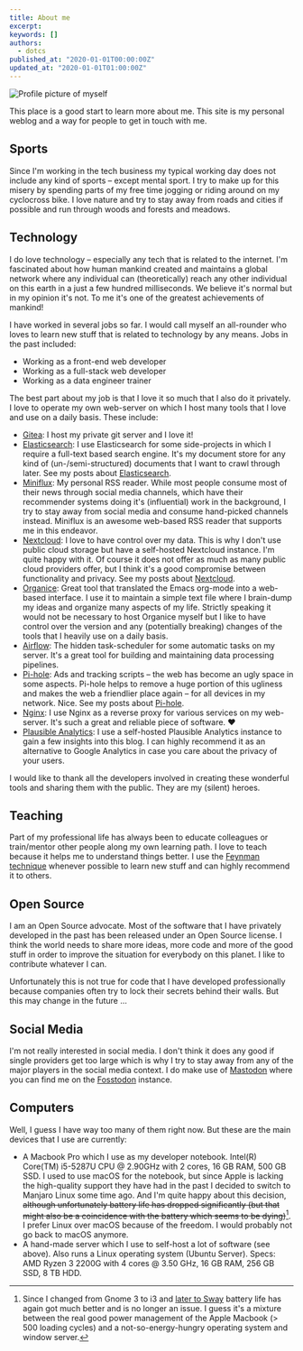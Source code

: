 ```yaml
---
title: About me
excerpt: 
keywords: []
authors:
  - dotcs
published_at: "2020-01-01T00:00:00Z"
updated_at: "2020-01-01T01:00:00Z"
---
```


<!-- ![Profile picture of myself](/about/dotcs-profile.png) -->
<img src="/about/dotcs-profile.png" alt="Profile picture of myself" class="rounded-full max-w-xs mx-auto mb-8" />

This place is a good start to learn more about me.
This site is my personal weblog and a way for people to get in touch with me.

## Sports 

Since I'm working in the tech business my typical working day does not include any kind of sports – except mental sport.
I try to make up for this misery by spending parts of my free time jogging or riding around on my cyclocross bike.
I love nature and try to stay away from roads and cities if possible and run through woods and forests and meadows.

## Technology

I do love technology – especially any tech that is related to the internet.
I'm fascinated about how human mankind created and maintains a global network where any individual can (theoretically) reach any other individual on this earth in a just a few hundred milliseconds.
We believe it's normal but in my opinion it's not.
To me it's one of the greatest achievements of mankind!

I have worked in several jobs so far.
I would call myself an all-rounder who loves to learn new stuff that is related to technology by any means.
Jobs in the past included:

- Working as a front-end web developer
- Working as a full-stack web developer
- Working as a data engineer trainer

The best part about my job is that I love it so much that I also do it privately.
I love to operate my own web-server on which I host many tools that I love and use on a daily basis.
These include:

- [Gitea][gitea]: I host my private git server and I love it!
- [Elasticsearch][elasticsearch]: I use Elasticsearch for some side-projects in which I require a full-text based search engine.
  It's my document store for any kind of (un-/semi-structured) documents that I want to crawl through later.
  See my posts about [Elasticsearch][tags-elasticsearch].
- [Miniflux][miniflux]: My personal RSS reader.
  While most people consume most of their news through social media channels, which have their recommender systems doing it's (influential) work in the background, I try to stay away from social media and consume hand-picked channels instead.
  Miniflux is an awesome web-based RSS reader that supports me in this endeavor.
- [Nextcloud][nextcloud]: I love to have control over my data.
  This is why I don't use public cloud storage but have a self-hosted Nextcloud instance.
  I'm quite happy with it.
  Of course it does not offer as much as many public cloud providers offer, but I think it's a good compromise between functionality and privacy.
  See my posts about [Nextcloud][tags-nextcloud].
- [Organice][organice]: Great tool that translated the Emacs org-mode into a web-based interface.
  I use it to maintain a simple text file where I brain-dump my ideas and organize many aspects of my life.
  Strictly speaking it would not be necessary to host Organice myself but I like to have control over the version and any (potentially breaking) changes of the tools that I heavily use on a daily basis.
- [Airflow][airflow]: The hidden task-scheduler for some automatic tasks on my server.
  It's a great tool for building and maintaining data processing pipelines.
- [Pi-hole][pihole]: Ads and tracking scripts – the web has become an ugly space in some aspects.
  Pi-hole helps to remove a huge portion of this ugliness and makes the web a friendlier place again – for all devices in my network.
  Nice. 
  See my posts about [Pi-hole][tags-pihole].
- [Nginx][nginx]: I use Nginx as a reverse proxy for various services on my web-server.
  It's such a great and reliable piece of software. ♥
- [Plausible Analytics][plausible]: I use a self-hosted Plausible Analytics instance to gain a few insights into this blog.
  I can highly recommend it as an alternative to Google Analytics in case you care about the privacy of your users.

I would like to thank all the developers involved in creating these wonderful tools and sharing them with the public.
They are my (silent) heroes.

## Teaching

Part of my professional life has always been to educate colleagues or train/mentor other people along my own learning path.
I love to teach because it helps me to understand things better.
I use the [Feynman technique][feynman-technique] whenever possible to learn new stuff and can highly recommend it to others.

## Open Source

I am an Open Source advocate.
Most of the software that I have privately developed in the past has been released under an Open Source license.
I think the world needs to share more ideas, more code and more of the good stuff in order to improve the situation for everybody on this planet.
I like to contribute whatever I can.

Unfortunately this is not true for code that I have developed professionally because companies often try to lock their secrets behind their walls.
But this may change in the future ...

## Social Media

I'm not really interested in social media.
I don't think it does any good if single providers get too large which is why I try to stay away from any of the major players in the social media context.
I do make use of [Mastodon][mastodon] where you can find me on the [Fosstodon][fosstodon] instance.

## Computers

Well, I guess I have way too many of them right now. But these are the main devices that I use are currently:

- A Macbook Pro which I use as my developer notebook.
  Intel(R) Core(TM) i5-5287U CPU @ 2.90GHz with 2 cores, 16 GB RAM, 500 GB SSD.
  I used to use macOS for the notebook, but since Apple is lacking the high-quality support they have had in the past I decided to switch to Manjaro Linux some time ago.
  And I'm quite happy about this decision, ~~although unfortunately battery life has dropped significantly (but that might also be a coincidence with the battery which seems to be dying)~~[^1].
  I prefer Linux over macOS because of the freedom.
  I would probably not go back to macOS anymore.
- A hand-made server which I use to self-host a lot of software (see above).
  Also runs a Linux operating system (Ubuntu Server).
  Specs: AMD Ryzen 3 2200G with 4 cores @ 3.50 GHz, 16 GB RAM, 256 GB SSD, 8 TB HDD.

[^1]: Since I changed from Gnome 3 to i3 and [later to Sway](/posts/migrate-from-i3-to-sway) battery life has again got much better and is no longer an issue.
  I guess it's a mixture between the real good power management of the Apple Macbook (> 500 loading cycles) and a not-so-energy-hungry operating system and window server.

[gitea]: https://gitea.io/
[elasticsearch]: https://www.elastic.co/
[miniflux]: https://miniflux.app/
[nextcloud]: https://nextcloud.com/
[organice]: https://organice.200ok.ch/
[airflow]: https://airflow.apache.org/
[pihole]: https://pi-hole.net/
[nginx]: https://www.nginx.com/
[feynman-technique]: https://fs.blog/2012/04/feynman-technique/
[mastodon]: https://joinmastodon.org/
[me-on-mastrodon]: https://fosstodon.org/@dotcs
[fosstodon]: https://fosstodon.org/
[plausible]: https://plausible.io/
[tags-nextcloud]: /tags/nextcloud
[tags-pihole]: /tags/pihole
[tags-elasticsearch]: /tags/elasticsearch